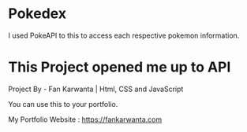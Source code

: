 # Pokedex 

I used PokeAPI to this to access each respective pokemon information.

# This Project opened me up to API

Project By - Fan Karwanta | Html, CSS and JavaScript

You can use this to your portfolio.

My Portfolio Website : https://fankarwanta.com
